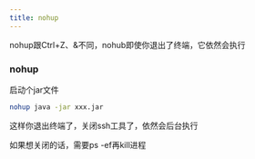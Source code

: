 ```yaml
---
title: nohup
---
```

nohup跟Ctrl+Z、&不同，nohub即使你退出了终端，它依然会执行
### nohup
启动个jar文件
``` bash
nohup java -jar xxx.jar
```
这样你退出终端了，关闭ssh工具了，依然会后台执行

如果想关闭的话，需要ps -ef再kill进程